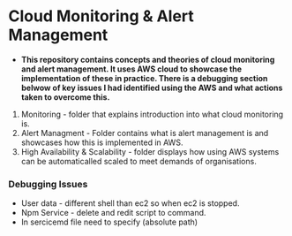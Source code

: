 # Cloud Monitoring & Alert Management

- **This repository contains concepts and theories of cloud monitoring and alert management. It uses AWS cloud to showcase the implementation of these in practice. There is a debugging section belwow of key issues I had identified using the AWS and what actions taken to overcome this.**  
  
1. Monitoring - folder that explains introduction into what cloud monitoring is.
2. Alert Managment - Folder contains what is alert management is and showcases how this is implemented in AWS.
3. High Availability & Scalability - folder displays how using AWS systems can be automaticalled scaled to meet demands of organisations. 
  

### Debugging Issues

- User data - different shell than ec2 so when ec2 is stopped. 
- Npm Service - delete and redit script to command. 
- In sercicemd file need to specify (absolute path) 
